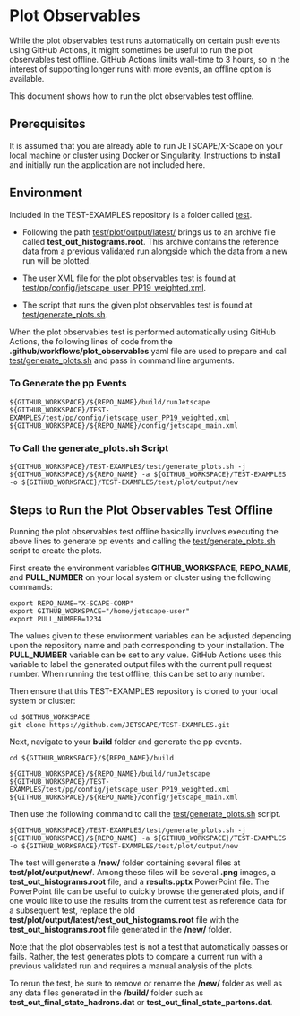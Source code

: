 # Plot Observables

While the plot observables test runs automatically on certain push events using GitHub Actions, it might sometimes be useful to run the plot observables test offline.  GitHub Actions limits wall-time to 3 hours, so in the interest of supporting longer runs with more events, an offline option is available.

This document shows how to run the plot observables test offline.

## Prerequisites

It is assumed that you are already able to run JETSCAPE/X-Scape on your local machine or cluster using Docker or Singularity.  Instructions to install and initially run the application are not included here.

## Environment

Included in the TEST-EXAMPLES repository is a folder called [test](https://github.com/JETSCAPE/TEST-EXAMPLES/tree/main/test).

* Following the path [test/plot/output/latest/](https://github.com/JETSCAPE/TEST-EXAMPLES/tree/main/test/plot/output/latest) brings us to an archive file called **test_out_histograms.root**.  This archive contains the reference data from a previous validated run alongside which the data from a new run will be plotted.

* The user XML file for the plot observables test is found at [test/pp/config/jetscape_user_PP19_weighted.xml](https://github.com/JETSCAPE/TEST-EXAMPLES/blob/main/test/pp/config/jetscape_user_PP19_weighted.xml).

* The script that runs the given plot observables test is found at [test/generate_plots.sh](https://github.com/JETSCAPE/TEST-EXAMPLES/blob/main/test/generate_plots.sh).

When the plot observables test is performed automatically using GitHub Actions, the following lines of code from the **.github/workflows/plot_observables** yaml file are used to prepare and call [test/generate_plots.sh](https://github.com/JETSCAPE/TEST-EXAMPLES/blob/main/test/generate_plots.sh) and pass in command line arguments.

### To Generate the pp Events
```
${GITHUB_WORKSPACE}/${REPO_NAME}/build/runJetscape ${GITHUB_WORKSPACE}/TEST-EXAMPLES/test/pp/config/jetscape_user_PP19_weighted.xml ${GITHUB_WORKSPACE}/${REPO_NAME}/config/jetscape_main.xml
```

### To Call the generate_plots.sh Script
```
${GITHUB_WORKSPACE}/TEST-EXAMPLES/test/generate_plots.sh -j ${GITHUB_WORKSPACE}/${REPO_NAME} -a ${GITHUB_WORKSPACE}/TEST-EXAMPLES -o ${GITHUB_WORKSPACE}/TEST-EXAMPLES/test/plot/output/new
```

## Steps to Run the Plot Observables Test Offline

Running the plot observables test offline basically involves executing the above lines to generate pp events and calling the [test/generate_plots.sh](https://github.com/JETSCAPE/TEST-EXAMPLES/blob/main/test/generate_plots.sh) script to create the plots.

First create the environment variables **GITHUB_WORKSPACE**, **REPO_NAME**, and **PULL_NUMBER** on your local system or cluster using the following commands:

```
export REPO_NAME="X-SCAPE-COMP"
export GITHUB_WORKSPACE="/home/jetscape-user"
export PULL_NUMBER=1234
```
The values given to these environment variables can be adjusted depending upon the repository name and path corresponding to your installation.  The **PULL_NUMBER** variable can be set to any value.  GitHub Actions uses this variable to label the generated output files with the current pull request number.  When running the test offline, this can be set to any number.

Then ensure that this TEST-EXAMPLES repository is cloned to your local system or cluster:

```
cd $GITHUB_WORKSPACE
git clone https://github.com/JETSCAPE/TEST-EXAMPLES.git
```

Next, navigate to your **build** folder and generate the pp events.
```
cd ${GITHUB_WORKSPACE}/${REPO_NAME}/build

${GITHUB_WORKSPACE}/${REPO_NAME}/build/runJetscape ${GITHUB_WORKSPACE}/TEST-EXAMPLES/test/pp/config/jetscape_user_PP19_weighted.xml ${GITHUB_WORKSPACE}/${REPO_NAME}/config/jetscape_main.xml
```

Then use the following command to call the [test/generate_plots.sh](https://github.com/JETSCAPE/TEST-EXAMPLES/blob/main/test/generate_plots.sh) script.
```
${GITHUB_WORKSPACE}/TEST-EXAMPLES/test/generate_plots.sh -j ${GITHUB_WORKSPACE}/${REPO_NAME} -a ${GITHUB_WORKSPACE}/TEST-EXAMPLES -o ${GITHUB_WORKSPACE}/TEST-EXAMPLES/test/plot/output/new
```

The test will generate a **/new/** folder containing several files at **test/plot/output/new/**. Among these  files will be several **.png** images, a **test_out_histograms.root** file, and a **results.pptx** PowerPoint file.  The PowerPoint file can be useful to quickly browse the generated plots, and if one would like to use the results from the current test as reference data for a subsequent test, replace the old **test/plot/output/latest/test_out_histograms.root** file with the **test_out_histograms.root** file generated in the **/new/** folder.

Note that the plot observables test is not a test that automatically passes or fails.  Rather, the test generates plots to compare a current run with a previous validated run and requires a manual analysis of the plots.

To rerun the test, be sure to remove or rename the **/new/** folder as well as any data files generated in the **/build/** folder such as **test_out_final_state_hadrons.dat** or **test_out_final_state_partons.dat**.
